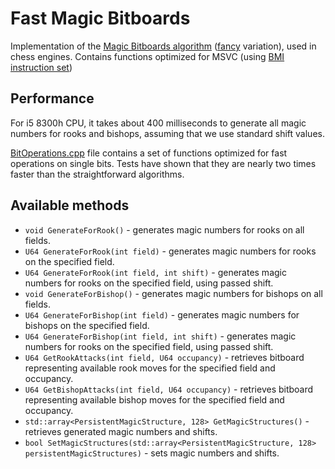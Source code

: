 # Fast Magic Bitboards
Implementation of the [Magic Bitboards algorithm](https://www.chessprogramming.org/Magic_Bitboards) ([fancy](https://www.chessprogramming.org/Magic_Bitboards#Fancy) variation), used in chess engines. Contains functions optimized for MSVC (using [BMI instruction set](https://en.wikipedia.org/wiki/Bit_Manipulation_Instruction_Sets))

## Performance
For i5 8300h CPU, it takes about 400 milliseconds to generate all magic numbers for rooks and bishops, assuming that we use standard shift values.

[BitOperations.cpp](https://github.com/Tearth/Fast-Magic-Bitboards/blob/master/FastMagicBitboards/Source/BitOperations.cpp) file contains a set of functions optimized for fast operations on single bits. Tests have shown that they are nearly two times faster than the straightforward algorithms.

## Available methods
  - `void GenerateForRook()` - generates magic numbers for rooks on all fields.
  - `U64 GenerateForRook(int field)` - generates magic numbers for rooks on the specified field.
  - `U64 GenerateForRook(int field, int shift)` - generates magic numbers for rooks on the specified field, using passed shift.
  - `void GenerateForBishop()` - generates magic numbers for bishops on all fields.
  - `U64 GenerateForBishop(int field)` - generates magic numbers for bishops on the specified field.
  - `U64 GenerateForBishop(int field, int shift)` - generates magic numbers for rooks on the specified field, using passed shift.
  - `U64 GetRookAttacks(int field, U64 occupancy)` - retrieves bitboard representing available rook moves for the specified field and occupancy.
  - `U64 GetBishopAttacks(int field, U64 occupancy)` - retrieves bitboard representing available bishop moves for the specified field and occupancy.
  - `std::array<PersistentMagicStructure, 128> GetMagicStructures()` - retrieves generated magic numbers and shifts.
  - `bool SetMagicStructures(std::array<PersistentMagicStructure, 128> persistentMagicStructures)` - sets magic numbers and shifts.